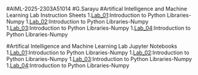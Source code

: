 #AIML-2025-2303A51014
#G.Sarayu
#Artifical Intelligence and Machine Learning Lab Instruction Sheets
1.[Lab_01]():Introduction to Python Libraries-Numpy
1.[Lab_02]():Introduction to Python Libraries-Numpy
1.[Lab_03]():Introduction to Python Libraries-Numpy
1.[Lab_04]():Introduction to Python Libraries-Numpy

#Artifical Intelligence and Machine Learning Lab Jupyter Notebooks
1.[Lab_01]():Introduction to Python Libraries-Numpy
1.[Lab_02]():Introduction to Python Libraries-Numpy
1.[Lab_03]():Introduction to Python Libraries-Numpy
1.[Lab_04]():Introduction to Python Libraries-Numpy

